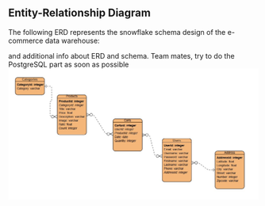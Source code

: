 ## Entity-Relationship Diagram
The following ERD represents the snowflake schema design of the e-commerce data warehouse:


and additional info about ERD and schema. 
Team mates, try to do the PostgreSQL part as soon as possible
![Entity-Relationship Diagram](erd.jpg)
